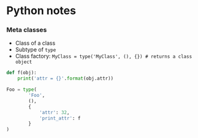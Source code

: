 # Python notes

### Meta classes

- Class of a class
- Subtype of `type`
- Class factory: `MyClass = type('MyClass', (), {}) # returns a class object`

```python
def f(obj):
    print('attr = {}'.format(obj.attr))

Foo = type(
        'Foo',
        (),
        {
            'attr': 32,
            'print_attr': f
        }
)
```

